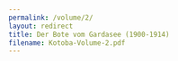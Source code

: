 ```yaml
---
permalink: /volume/2/
layout: redirect
title: Der Bote vom Gardasee (1900-1914)
filename: Kotoba-Volume-2.pdf
---
```

